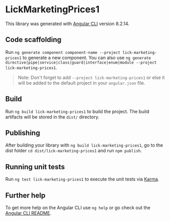 # LickMarketingPrices1

This library was generated with [Angular CLI](https://github.com/angular/angular-cli) version 8.2.14.

## Code scaffolding

Run `ng generate component component-name --project lick-marketing-prices1` to generate a new component. You can also use `ng generate directive|pipe|service|class|guard|interface|enum|module --project lick-marketing-prices1`.
> Note: Don't forget to add `--project lick-marketing-prices1` or else it will be added to the default project in your `angular.json` file. 

## Build

Run `ng build lick-marketing-prices1` to build the project. The build artifacts will be stored in the `dist/` directory.

## Publishing

After building your library with `ng build lick-marketing-prices1`, go to the dist folder `cd dist/lick-marketing-prices1` and run `npm publish`.

## Running unit tests

Run `ng test lick-marketing-prices1` to execute the unit tests via [Karma](https://karma-runner.github.io).

## Further help

To get more help on the Angular CLI use `ng help` or go check out the [Angular CLI README](https://github.com/angular/angular-cli/blob/master/README.md).
